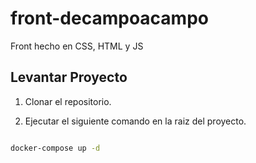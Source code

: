 # front-decampoacampo

Front hecho en CSS, HTML y JS

## Levantar Proyecto

1. Clonar el repositorio.

2. Ejecutar el siguiente comando en la raiz del proyecto.



```bash

docker-compose up -d